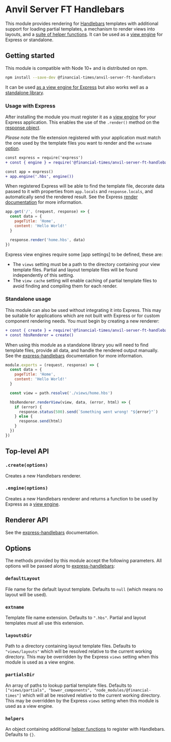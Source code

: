 # Anvil Server FT Handlebars

This module provides rendering for [Handlebars] templates with additional support for loading partial templates, a mechanism to render views into layouts, and a [suite of helper functions]. It can be used as a [view engine] for Express or standalone.

[Handlebars]: https://handlebarsjs.com/
[suite of helper functions]: https://github.com/Financial-Times/n-handlebars/tree/master/src/helpers
[view engine]: https://expressjs.com/en/guide/using-template-engines.html


## Getting started

This module is compatible with Node 10+ and is distributed on npm.

```sh
npm install --save-dev @financial-times/anvil-server-ft-handlebars
```

It can be used [as a view engine for Express](#usage-with-express) but also works well as a [standalone library](#standalone-usage).


### Usage with Express

After installing the module you must register it as a [view engine] for your Express application. This enables the use of the `.render()` method on the [response object].

_Please note_ the file extension registered with your application must match the one used by the template files you want to render and the `extname` [option](#options).

```diff
const express = require('express')
+ const { engine } = require('@financial-times/anvil-server-ft-handlebars')

const app = express()
+ app.engine('.hbs', engine())
```

When registered Express will be able to find the template file, decorate data passed to it with properties from `app.locals` and `response.locals`, and automatically send the rendered result. See the Express [render documentation] for more information.

```js
app.get('/', (request, response) => {
  const data = {
    pageTitle: 'Home',
    content: 'Hello World!'
  }

  response.render('home.hbs', data)
})
```

Express view engines require some [app settings] to be defined, these are:

- The `views` setting must be a path to the directory containing your view template files. Partial and layout template files will be found independently of this setting.
- The `view cache` setting will enable caching of partial template files to avoid finding and compiling them for each render.

[response object]: https://expressjs.com/en/4x/api.html#res
[render documentation]: https://expressjs.com/en/4x/api.html#res.render
[settings]: https://expressjs.com/en/api.html#app.settings.table


### Standalone usage

This module can also be used without integrating it into Express. This may be suitable for applications which are not built with Express or for custom component rendering needs. You must begin by creating a new renderer:

```diff
+ const { create } = require('@financial-times/anvil-server-ft-handlebars')
+ const hbsRenderer = create()
```

When using this module as a standalone library you will need to find template files, provide all data, and handle the rendered output manually. See the [express-handlebars] documentation for more information.

```js
module.exports = (request, response) => {
  const data = {
    pageTitle: 'Home',
    content: 'Hello World!'
  }

  const view = path.resolve('./views/home.hbs')

  hbsRenderer.renderView(view, data, (error, html) => {
    if (error) {
      response.status(500).send(`Something went wrong! "${error}"`)
    } else {
      response.send(html)
    }
  })
})
```

[express-handlebars]: https://www.npmjs.com/package/express-handlebars


## Top-level API

### `.create(options)`

Creates a new Handlebars renderer.

### `.engine(options)`

Creates a new Handlebars renderer and returns a function to be used by Express as a [view engine].


## Renderer API

See the [express-handlebars] documentation.


## Options

The methods provided by this module accept the following parameters. All options will be passed along to [express-handlebars]:

### `defaultLayout`

File name for the default layout template. Defaults to `null` (which means no layout will be used).

### `extname`

Template file name extension. Defaults to `".hbs"`. Partial and layout templates _must_ all use this extension.

### `layoutsDir`

Path to a directory containing layout template files. Defaults to `"views/layouts"` which will be resolved relative to the current working directory. This may be overridden by the Express `views` setting when this module is used as a view engine.

### `partialsDir`

An array of paths to lookup partial template files. Defaults to `["views/partials", "bower_components", "node_modules/@financial-times"]` which will all be resolved relative to the current working directory. This may be overridden by the Express `views` setting when this module is used as a view engine.

### `helpers`

An object containing additional [helper functions] to register with Handlebars. Defaults to `{}`.

[helper functions]: http://handlebarsjs.com/builtin_helpers.html
[n-express]: https://github.com/Financial-Times/n-express
